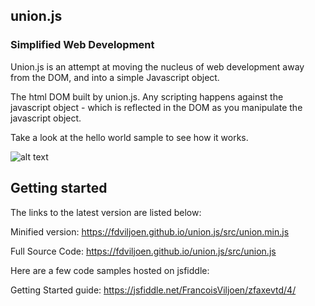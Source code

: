## union.js
### Simplified Web Development

Union.js is an attempt at moving the nucleus of web development away from the DOM, and into a simple Javascript object.

The html DOM built by union.js.  Any scripting happens against the javascript object - which is reflected in the DOM as you manipulate the javascript object.

Take a look at the hello world sample to see how it works.


![alt text](https://fdviljoen.github.io/union.js/img/Function.png)

## Getting started

The links to the latest version are listed below:

Minified version:
https://fdviljoen.github.io/union.js/src/union.min.js

Full Source Code:
https://fdviljoen.github.io/union.js/src/union.js

Here are a few code samples hosted on jsfiddle:

Getting Started guide: https://jsfiddle.net/FrancoisViljoen/zfaxevtd/4/

